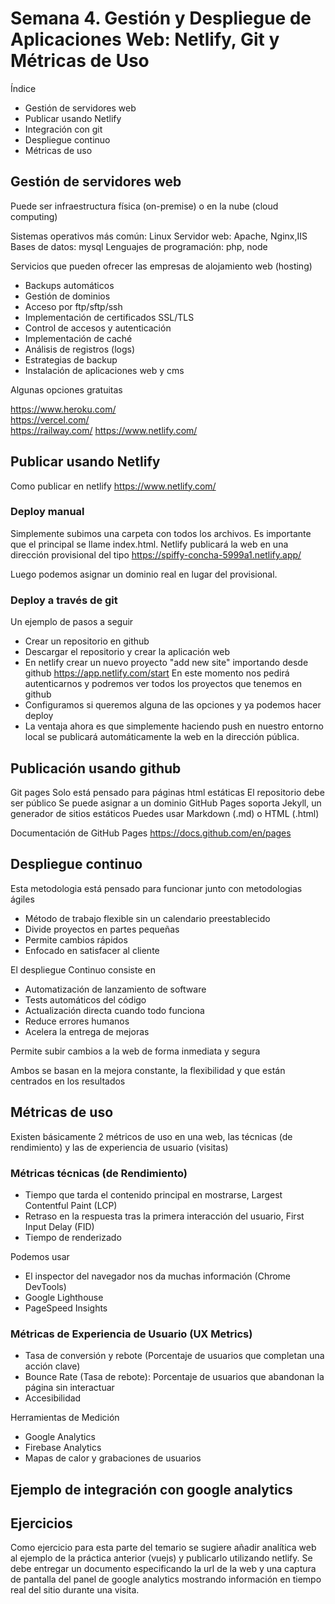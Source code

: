 # Semana 4. Gestión y Despliegue de Aplicaciones Web: Netlify, Git y Métricas de Uso

Índice 

- Gestión de servidores web
- Publicar usando Netlify 
- Integración con git
- Despliegue continuo
- Métricas de uso


## Gestión de servidores web

Puede ser infraestructura física (on-premise) o en la nube (cloud computing)  

Sistemas operativos más común: Linux 
Servidor web: Apache, Nginx,IIS
Bases de datos: mysql
Lenguajes de programación: php, node

Servicios que pueden ofrecer las empresas de alojamiento web (hosting)

- Backups automáticos
- Gestión de dominios  
- Acceso por ftp/sftp/ssh  
- Implementación de certificados SSL/TLS  
- Control de accesos y autenticación  
- Implementación de caché  
- Análisis de registros (logs)
- Estrategias de backup
- Instalación de aplicaciones web y cms

Algunas opciones gratuitas 

https://www.heroku.com/  
https://vercel.com/  
https://railway.com/
https://www.netlify.com/


## Publicar usando Netlify 


Como publicar en netlify 
https://www.netlify.com/

### Deploy manual
Simplemente subimos una carpeta con todos los archivos. Es importante que el principal se llame index.html. Netlify publicará la web en una dirección provisional del tipo https://spiffy-concha-5999a1.netlify.app/

Luego podemos asignar un dominio real en lugar del provisional.

### Deploy a través de git

Un ejemplo de pasos a seguir
- Crear un repositorio en github
- Descargar el repositorio y crear la aplicación web 
- En netlify crear un nuevo proyecto "add new site" importando desde github 
https://app.netlify.com/start
En este momento nos pedirá autenticarnos y podremos ver todos los proyectos que tenemos en github
- Configuramos si queremos alguna de las opciones y ya podemos hacer deploy
- La ventaja ahora es que simplemente haciendo push en nuestro entorno local se publicará automáticamente la web en la dirección pública.


## Publicación usando github

Git pages 
Solo está pensado para páginas html estáticas
El repositorio debe ser público
Se puede asignar a un dominio
GitHub Pages soporta Jekyll, un generador de sitios estáticos
Puedes usar Markdown (.md) o HTML (.html)

Documentación de GitHub Pages
https://docs.github.com/en/pages


## Despliegue continuo

Esta metodologia está pensado para funcionar junto con metodologias ágiles

- Método de trabajo flexible sin un calendario preestablecido
- Divide proyectos en partes pequeñas
- Permite cambios rápidos
- Enfocado en satisfacer al cliente


El despliegue Continuo consiste en

- Automatización de lanzamiento de software
- Tests automáticos del código
- Actualización directa cuando todo funciona
- Reduce errores humanos
- Acelera la entrega de mejoras

Permite subir cambios a la web de forma inmediata y segura

Ambos se basan en la mejora constante, la flexibilidad y que están centrados en los resultados

## Métricas de uso

Existen básicamente 2 métricos de uso en una web, las técnicas (de rendimiento) y las de experiencia de usuario (visitas)

### Métricas técnicas (de Rendimiento)

- Tiempo que tarda el contenido principal en mostrarse, Largest Contentful Paint (LCP)
- Retraso en la respuesta tras la primera interacción del usuario, First Input Delay (FID)
- Tiempo de renderizado

Podemos usar 

- El inspector del navegador nos da muchas información (Chrome DevTools)
- Google Lighthouse
- PageSpeed Insights

###  Métricas de Experiencia de Usuario (UX Metrics)

- Tasa de conversión y rebote (Porcentaje de usuarios que completan una acción clave)
- Bounce Rate (Tasa de rebote): Porcentaje de usuarios que abandonan la página sin interactuar
- Accesibilidad 


Herramientas de Medición

- Google Analytics
- Firebase Analytics
- Mapas de calor y grabaciones de usuarios

## Ejemplo de integración con google analytics 


## Ejercicios

Como ejercicio para esta parte del temario se sugiere añadir analítica web al ejemplo de la práctica anterior (vuejs) y publicarlo utilizando netlify. 
Se debe entregar un documento especificando la url de la web y una captura de pantalla del panel de google analytics mostrando información en tiempo real del sitio durante una visita.



